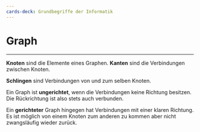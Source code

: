 ```yaml
---
cards-deck: Grundbegriffe der Informatik
---
```


# Graph
---
**Knoten** sind die Elemente eines Graphen. **Kanten** sind die Verbindungen zwischen Knoten.

**Schlingen** sind Verbindungen von und zum selben Knoten.

Ein Graph ist **ungerichtet**, wenn die Verbindungen keine Richtung besitzen. Die Rückrichtung ist also stets auch verbunden.

Ein **gerichteter** Graph hingegen hat Verbindungen mit einer klaren Richtung. Es ist möglich von einem Knoten zum anderen zu kommen aber nicht zwangsläufig wieder zurück. 

